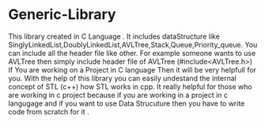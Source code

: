 # Generic-Library
This library created in C Language .
It includes dataStructure like SinglyLinkedList,DoublyLinkedList,AVLTree,Stack,Queue,Priority_queue.
You can include all the header file like other.
For example someone wants to use AVLTree then  simply include header file of AVLTree (#include<AVLTree.h>)
If You are working on a Project in C language Then it will be very helpfull for you.
With the help of this library you can easily undestand the internal concept of STL (c++) how STL works in cpp.
It really helpful for those who are working in c project because if you are working in a project in c langugage and if you want to use Data Strucuture then you have to write code from scratch for it .

